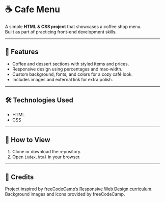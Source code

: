 # ☕ Cafe Menu

A simple **HTML & CSS project** that showcases a coffee shop menu.  
Built as part of practicing front-end development skills.

---

## 🌟 Features
- Coffee and dessert sections with styled items and prices.  
- Responsive design using percentages and max-width.  
- Custom background, fonts, and colors for a cozy café look.  
- Includes images and external link for extra polish.

---

## 🛠️ Technologies Used
- HTML
- CSS

---

## 🚀 How to View
1. Clone or download the repository.  
2. Open `index.html` in your browser.  

---

## 📍 Credits
Project inspired by [freeCodeCamp’s Responsive Web Design curriculum](https://www.freecodecamp.org).  
Background images and icons provided by freeCodeCamp.
